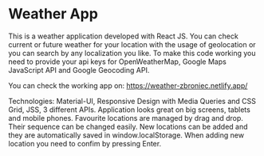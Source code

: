# Weather App

This is a weather application developed with React JS.
You can check current or future weather for your location with the usage of geolocation or you can search by any localization you like.
To make this code working you need to provide your api keys for OpenWeatherMap, Google Maps JavaScript API and Google Geocoding API.

You can check the working app on: https://weather-zbroniec.netlify.app/

Technologies: Material-UI, Responsive Design with Media Queries and CSS Grid, JSS, 3 different APIs.
Application looks great on big screens, tablets and mobile phones. 
Favourite locations are managed by drag and drop. Their sequence can be changed easily. 
New locations can be added and they are automatically saved in window.localStorage.
When adding new location you need to confim by pressing Enter.
